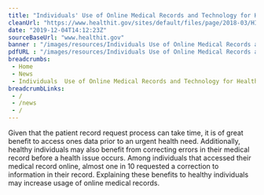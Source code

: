 ```yaml
--- 
title: "Individuals' Use of Online Medical Records and Technology for Health Needs"
cleanUrl: "https://www.healthit.gov/sites/default/files/page/2018-03/HINTS-2017-Consumer-Data-Brief-3.21.18.pdf"
date: "2019-12-04T14:12:23Z"
sourceBaseUrl: "www.healthit.gov"
banner : "/images/resources/Individuals Use of Online Medical Records and Technology for Health Needs.png"
pdfURL : "/images/resources/Individuals Use of Online Medical Records and Technology for Health Needs.pdf"
breadcrumbs:
 - Home
 - News
 - Individuals  Use of Online Medical Records and Technology for Health Needs
breadcrumbLinks:
 - / 
 - /news
 - / 
---
```

Given that the patient record request process can take time, it is of great benefit to access ones data prior to an urgent health need. Additionally, healthy individuals may also benefit from correcting errors in their medical record before a health issue occurs. Among individuals that accessed their medical record online, almost one in 10 requested a correction to information in their record. Explaining these benefits to healthy individuals may increase usage of online medical records.
